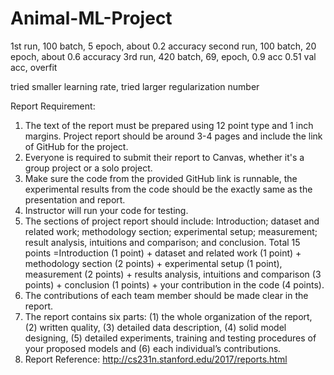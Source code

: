 # Animal-ML-Project
1st run, 100 batch, 5 epoch, about 0.2 accuracy
second run, 100 batch, 20 epoch, about 0.6 accuracy
3rd run, 420 batch, 69, epoch, 0.9 acc 0.51 val acc, overfit

tried smaller learning rate, tried larger regularization number

Report Requirement:
1. The text of the report must be prepared using 12 point type and 1 inch
margins. Project report should be around 3-4 pages and include the
link of GitHub for the project.
2. Everyone is required to submit their report to Canvas, whether it's a
group project or a solo project.
3. Make sure the code from the provided GitHub link is runnable, the
experimental results from the code should be the exactly same as the
presentation and report.
4. Instructor will run your code for testing.
5. The sections of project report should include: Introduction; dataset and
related work; methodology section; experimental setup; measurement;
result analysis, intuitions and comparison; and conclusion.
Total 15 points =Introduction (1 point) + dataset and related work (1
point) + methodology section (2 points) + experimental setup (1 point),
measurement (2 points) + results analysis, intuitions and comparison
(3 points) + conclusion (1 points) + your contribution in the code (4
points).
6. The contributions of each team member should be made clear in the
report.
7. The report contains six parts: (1) the whole organization of the report, (2)
written quality, (3) detailed data description, (4) solid model designing,
(5) detailed experiments, training and testing procedures of your
proposed models and (6) each individual’s contributions.
8. Report Reference: http://cs231n.stanford.edu/2017/reports.html
